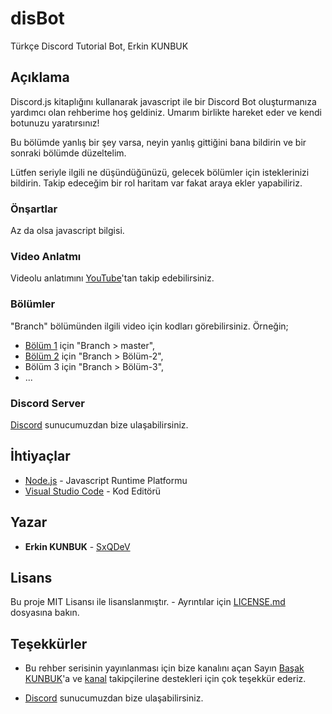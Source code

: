 # disBot

Türkçe Discord Tutorial Bot, Erkin KUNBUK

## Açıklama

Discord.js kitaplığını kullanarak javascript ile bir Discord Bot oluşturmanıza yardımcı olan rehberime hoş geldiniz. Umarım birlikte hareket eder ve kendi botunuzu yaratırsınız!

Bu bölümde yanlış bir şey varsa, neyin yanlış gittiğini bana bildirin ve bir sonraki bölümde düzeltelim.

Lütfen seriyle ilgili ne düşündüğünüzü, gelecek bölümler için isteklerinizi bildirin. Takip edeceğim bir rol haritam var fakat araya ekler yapabiliriz.

### Önşartlar

Az da olsa javascript bilgisi.

### Video Anlatmı

Videolu anlatımını [YouTube](https://www.youtube.com/playlist?list=PLu_0x99a4ZztdevptMGJzT9RZVrvhE_Zh)'tan takip edebilirsiniz.

### Bölümler

"Branch" bölümünden ilgili video için kodları görebilirsiniz.
Örneğin; 
* [Bölüm 1](https://github.com/SxQDeV/disBot/tree/master) için "Branch > master",
* [Bölüm 2](https://github.com/SxQDeV/disBot/tree/B%C3%B6l%C3%BCm-2) için "Branch > Bölüm-2",
* Bölüm 3 için "Branch > Bölüm-3",
* ...

### Discord Server
[Discord](https://discord.gg/kukCnds) sunucumuzdan bize ulaşabilirsiniz.

## İhtiyaçlar

* [Node.js](https://nodejs.org/en/) - Javascript Runtime Platformu
* [Visual Studio Code](https://code.visualstudio.com/Download) - Kod Editörü

## Yazar

* **Erkin KUNBUK** - [SxQDeV](https://github.com/SxQDeV)

## Lisans

Bu proje MIT Lisansı ile lisanslanmıştır. - Ayrıntılar için [LICENSE.md](LICENSE) dosyasına bakın.

## Teşekkürler

* Bu rehber serisinin yayınlanması için bize kanalını açan Sayın [Başak KUNBUK](https://www.youtube.com/channel/UCl2B2aokheK5kPlgp591tDA)'a ve [kanal](https://www.youtube.com/channel/UCl2B2aokheK5kPlgp591tDA) takipçilerine destekleri için çok teşekkür ederiz.

* [Discord](https://discord.gg/kukCnds) sunucumuzdan bize ulaşabilirsiniz.
